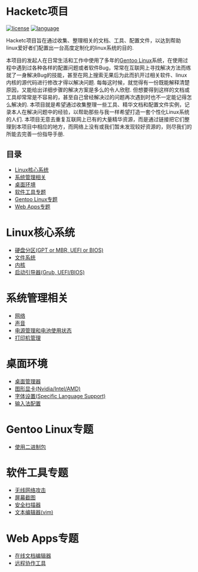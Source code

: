 # Hacketc项目
[![license](https://img.shields.io/github/license/mashape/apistatus.svg?style=plastic)](LICENSE)
[![language](https://img.shields.io/badge/language-English-blue.svg?style=plastic)](https://github.com/naturomics/hacketc)

Hacketc项目旨在通过收集、整理相关的文档、工具、配置文件，以达到帮助linux爱好者们配置出一台高度定制化的linux系统的目的.

本项目的发起人在日常生活和工作中使用了多年的[Gentoo Linux](https://gentoo.org/)系统，在使用过程中遇到过各种各样的配置问题或者软件Bug，常常在互联网上寻找解决方法而练就了一身解决Bug的技能，甚至在网上搜索无果后为此而扒开过相关软件、linux内核的源代码进行修改才得以解决问题. 每每这时候，就觉得有一份既能解释清楚原因，又能给出详细步骤的解决方案是多么的令人欣慰. 但想要得到这样的文档或工具却常常是不容易的，甚至自己曾经解决过的问题再次遇到时也不一定能记得怎么解决的. 本项目就是希望通过收集整理一些工具、精华文档和配置文件实例，记录本人在解决问题中的经验，以帮助那些与我一样希望打造一套个性化Linux系统的人们. 本项目无意去重复互联网上已有的大量精华资源，而是通过链接把它们整理到本项目中相应的地方，而网络上没有或我们暂未发现较好资源的，则尽我们的所能去完善一份指导手册.

## 目录
- [Linux核心系统](#Linux核心系统)
- [系统管理相关](#系统管理相关)
- [桌面环境](#桌面环境)
- [软件工具专题](#软件工具专题)
- [Gentoo Linux专题](#gentoo-linux专题)
- [Web Apps专题](#Web-Apps专题)

# Linux核心系统
- [硬盘分区(GPT or MBR, UEFI or BIOS)](LinuxBaseSys.md#partition)
- [文件系统](LinuxBaseSys.md#filesystem)
- [内核](LinuxBaseSys.md#kernel-compiling)
- [启动引导器(Grub, UEFI/BIOS)]()

# 系统管理相关 
- [网络](SystemManagement.md#NetWork)
- [声音](SystemManagement.md#Sound)
- [电源管理和电池使用状态](SystemManagement.md#power-management-and-battery-status)
- [打印机管理](SystemManagement.md#printing-support)

# 桌面环境
- [桌面管理器](Desktop.md#window-manager)
- [图形显卡(Nvidia/Intel/AMD)](Desktop.md#graphics-card)
- [字体设置(Specific Language Support)](Desktop.md#fonts)
- [输入法配置](Desktop.md#input-method)

# Gentoo Linux专题
- [使用二进制包](GentooSpecial.md#using-binary-package)

# 软件工具专题
- [无线网络攻击](SoftwareTools.md#wireless-attacks)
- [屏幕截图](SoftwareTools.md#screen-capture)
- [安全扫描器](SoftwareTools.md#security-scanner)
- [文本编辑器(vim)](SoftwareTools.md#editor)

# Web Apps专题
- [在线文档编辑器](webAPPs.md#writing-editor)
- [远程协作工具](webAPPs.md#remote-collaboration)
